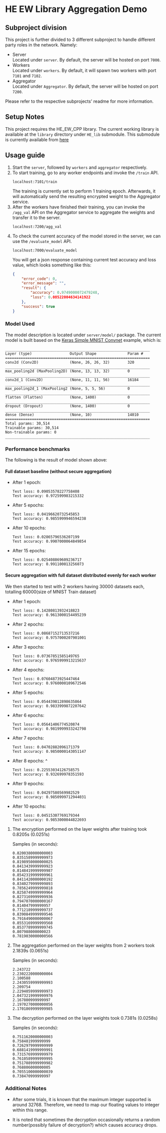 # HE EW Library Aggregation Demo 

## Subproject division

This project is further divided to 3 different subproject to handle different party roles in the network. Namely: 
*   Server  
    Located under `server`. By default, the server will be hosted on port `7000`.
*   Workers  
    Located under `workers`. By default, it will spawn two workers with port `7101` and `7102`. 
*   Aggregator  
    Located under `Aggregator`. By default, the server will be hosted on port `7200`.

Please refer to the respective subprojects' readme for more information. 

## Setup Notes

This project requires the HE_EW_CPP library. The current working library is available at the `library` directory under `HE_lib` submodule. This submodule is currently available from [here](https://github.com/hanstananda/HE_EW_CPP)

## Usage guide 
1.  Start the `server`, followed by `workers` and `aggregator` respectively. 
2.  To start training, go to any worker endpoints and invoke the `/train` API.
    ```
    localhost:7101/train 
    ```
    The training is currently set to perform 1 training epoch. 
    Afterwards, it will automatically send the resulting encrypted weight to the Aggregator service. 
3.  After the workers have finished their training, you can invoke the `/agg_val` API on the Aggregator service 
    to aggregate the weights and transfer it to the server. 
    ```
    localhost:7200/agg_val 
    ```
4.  To check the current accuracy of the model stored in the server, we can use the `/evaluate_model` API. 
    ```
    localhost:7000/evaluate_model
    ```
    You will get a json response containing current test accuracy and loss value, which looks something like this: 
    ```json
    {
        "error_code": 0,
        "error_message": "",
        "result": {
            "accuracy": 0.9749000072479248,
            "loss": 0.08522004634141922
        },
        "success": true
    }
    ```
    

### Model Used
The model description is located under `server/model/` package. 
The current model is built based on the [Keras Simple MNIST Convnet](https://keras.io/examples/vision/mnist_convnet/) example, which is:
```
_________________________________________________________________
Layer (type)                 Output Shape              Param #   
=================================================================
conv2d (Conv2D)              (None, 26, 26, 32)        320       
_________________________________________________________________
max_pooling2d (MaxPooling2D) (None, 13, 13, 32)        0         
_________________________________________________________________
conv2d_1 (Conv2D)            (None, 11, 11, 56)        16184     
_________________________________________________________________
max_pooling2d_1 (MaxPooling2 (None, 5, 5, 56)          0         
_________________________________________________________________
flatten (Flatten)            (None, 1400)              0         
_________________________________________________________________
dropout (Dropout)            (None, 1400)              0         
_________________________________________________________________
dense (Dense)                (None, 10)                14010     
=================================================================
Total params: 30,514
Trainable params: 30,514
Non-trainable params: 0
_________________________________________________________________
``` 

### Performance benchmarks 
The following is the result of model shown above:  
#### Full dataset baseline (without secure aggregation)
*   After 1 epoch:
    ```
    Test loss: 0.09053578227758408
    Test accuracy: 0.972599983215332
    ```
*   After 5 epochs: 
    ```
    Test loss: 0.04196620732545853
    Test accuracy: 0.9855999946594238
    ```
*   After 10 epochs: 
    ```
    Test loss: 0.02865796536207199
    Test accuracy: 0.9907000064849854
    ```
*   After 15 epochs: 
    ```
    Test loss: 0.025408869609236717
    Test accuracy: 0.991100013256073
    ```
#### Secure aggregation with full dataset distributed evenly for each worker 
We then started to test with 2 workers having 30000 datasets each, totalling 60000(size of MNIST Train dataset)
*   After 1 epoch:
    ```
    Test loss: 0.14280813932418823
    Test accuracy: 0.9613000154495239
    ```
*   After 2 epochs:
    ```
    Test loss: 0.08687152713537216
    Test accuracy: 0.9757000207901001
    ```
*   After 3 epochs: 
    ```
    Test loss: 0.07367851585149765
    Test accuracy: 0.9765999913215637
    ```
*   After 4 epochs: 
    ```
    Test loss: 0.07604873925447464
    Test accuracy: 0.9760000109672546
    ```
*   After 5 epochs: 
    ```
    Test loss: 0.054439812898635864
    Test accuracy: 0.9833999872207642
    ```

*   After 6 epochs: 
    ```
    Test loss: 0.05641406774520874
    Test accuracy: 0.9819999933242798
    ```

*   After 7 epochs: 
    ```
    Test loss: 0.04702882096171379
    Test accuracy: 0.9850000143051147
    ```

*   After 8 epochs: ^
    ```
    Test loss: 0.22553034126758575
    Test accuracy: 0.932699978351593
    ```

*   After 9 epochs: 
    ```
    Test loss: 0.04297580569982529
    Test accuracy: 0.9850999712944031
    ```

*   After 10 epochs: 
    ```
    Test loss: 0.04515307769179344
    Test accuracy: 0.9853000044822693
    ```

1.  The encryption performed on the layer weights after training took 0.8205s (0.0251s) 

    Samples (in seconds): 
    ```
    0.8200380000000003
    0.8351589999999973
    0.8198950000000025
    0.8413439999999923
    0.8148419999999987
    0.8542319999999961
    0.8411420000000192
    0.8340279999999893
    0.7856249999999818
    0.8258749999999964
    0.8273169999999936
    0.7947070000000167
    0.814047999999957
    0.7712189999999737
    0.8390849999999546
    0.7916490000000067
    0.8553169999999568
    0.8537789999999745
    0.807988000000023
    0.7819030000000566
    ```

2.  The aggregation performed on the layer weights from 2 workers took 2.1839s (0.0651s)

    Samples (in seconds): 
    ```
    2.243722 
    2.2302220000000004
    2.100588
    2.2430559999999993
    2.209754
    2.2294059999999973
    2.0473219999999976
    2.167800999999997
    2.1970270000000056
    2.1701869999999985
    ```
3.  The decryption performed on the layer weights took 0.7381s (0.0258s)

    Samples (in seconds): 
    ```
    0.7511620000000003
    0.758481999999999
    0.7262979999999999
    0.6881419999999991
    0.7315769999999979
    0.7610589999999995
    0.7517089999999982
    0.768806000000005
    0.7055100000000039
    0.738470999999997
    ```

### Additional Notes
*   After some trials, it is known that the maximum integer supported is around 32768. 
    Therefore, we need to map our floating values to integer within this range. 

*   It is noted that sometimes the decryption occasionally returns a random number(possibly failure of decryption?) which causes accuracy drops. 
